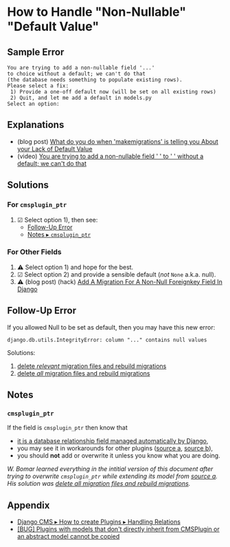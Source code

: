 # How to Handle "Non-Nullable" "Default Value"

## Sample Error

```text
You are trying to add a non-nullable field '...'
to choice without a default; we can't do that
(the database needs something to populate existing rows).
Please select a fix:
 1) Provide a one-off default now (will be set on all existing rows)
 2) Quit, and let me add a default in models.py
Select an option:
```

## Explanations

- (blog post) [What do you do when 'makemigrations' is telling you About your Lack of Default Value](https://chrisbartos.com/articles/what-do-you-do-when-makemigrations-is-telling-you-about-your-lack-of-default-value/)
- (video) [You are trying to add a non-nullable field ' ' to ' ' without a default; we can't do that](https://www.youtube.com/watch?v=NgaTUEijQSQ)

## Solutions

### For `cmsplugin_ptr`

1. ☑ Select option 1), then see:
    - [Follow-Up Error](#follow-up-error)
    - [Notes ▸ `cmsplugin_ptr`](#cmsplugin_ptr)

### For Other Fields

1. ⚠ Select option 1) and hope for the best.
2. ☑ Select option 2) and provide a sensible default (_not_ `None` a.k.a. null).
3. ⚠ (blog post) (hack) [Add A Migration For A Non-Null Foreignkey Field In Django](https://jaketrent.com/post/add-migration-nonnull-foreignkey-field-django)

## Follow-Up Error

If you allowed Null to be set as default, then you may have this new error:

```text
django.db.utils.IntegrityError: column "..." contains null values
```

Solutions:

1. [delete _relevant_ migration files and rebuild migrations](https://stackoverflow.com/a/37244199/11817077)
2. [delete _all_ migration files and rebuild migrations](https://stackoverflow.com/a/37242930/11817077)

## Notes

### `cmsplugin_ptr`

  If the field is `cmsplugin_ptr` then know that

  - [it is a database relationship field managed automatically by Django](https://github.com/nephila/djangocms-blog/issues/316#issuecomment-242292787),
  - you may see it in workarounds for other plugins ([source a](https://github.com/django-cms/djangocms-link/blob/3.0.0/djangocms_link/models.py#L125), [source b](https://github.com/django-cms/djangocms-picture/blob/3.0.0/djangocms_picture/models.py#L208)),
  - you should __not__ add or overwrite it unless you know what you are doing.

  _W. Bomar learned everything in the intitial version of this document after trying to overwrite `cmsplugin_ptr` while extending its model from [source a](https://github.com/django-cms/djangocms-link/blob/3.0.0/djangocms_link/models.py#L125). His solution was [delete _all_ migration files and rebuild migrations](https://stackoverflow.com/a/37242930/11817077)._

## Appendix

- [Django CMS ▸ How to create Plugins ▸ Handling Relations](https://docs.django-cms.org/en/release-3.7.x/how_to/custom_plugins.html#handling-relations)
- [[BUG] Plugins with models that don't directly inherit from CMSPlugin or an abstract model cannot be copied](https://github.com/django-cms/django-cms/issues/6987)
